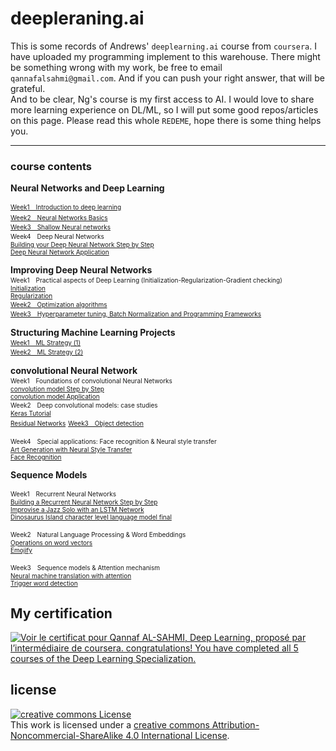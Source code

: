 # deepleraning.ai
This is some records of Andrews' `deeplearning.ai` course from `coursera`. I have uploaded my programming implement to this warehouse. There might be something wrong with my work, be free to email `qannafalsahmi@gmail.com`. And if you can push your right answer, that will be grateful.<br/>
And to be clear, Ng's course is my first access to AI. I would love to share more learning experience on DL/ML, so I will put some good repos/articles on this page. Please read this whole `REDEME`, hope there is some thing helps you. <br/>

------
### course contents
**Neural Networks and Deep Learning**  

<a href="https://github.com/Qannaf/deeplearning/blob/main/Cours1/s1/Python_Basics_With_Numpy_v3a.ipynb"> 
    <font size=1>Week1　Introduction to deep learning
    </font>
</a><br>

<a href="https://github.com/Qannaf/deeplearning/blob/main/Cours1/s2/Logistic_Regression_with_a_Neural_Network_mindset_v6a.ipynb">
<font size=1>Week2　Neural Networks Basics</font>   
</a>
<a href="https://github.com/Qannaf/deeplearning/blob/main/Cours1/s3/Planar_data_classification_with_onehidden_layer_v6c.ipynb"><br>
<font size=1>Week3　Shallow Neural networks</font>
</a>  <br>
<font size=1>Week4　Deep Neural Networks</font> 
<a href="https://github.com/Qannaf/deeplearning/blob/main/Cours1/s4/Building_your_Deep_Neural_Network_Step_by_Step_v8a.ipynb"> 
<font size=1> <br>Building your Deep Neural Network Step by Step</font> </a>
<a href="https://github.com/Qannaf/deeplearning/blob/main/Cours1/s4/Deep+Neural+Network+-+Application+v8.ipynb"> 
<font size=1> <br>Deep Neural Network Application</font></a>


**Improving Deep Neural Networks**  
<font size=1>Week1　Practical aspects of Deep Learning
(Initialization-Regularization-Gradient checking)</font>  
<a href="https://github.com/Qannaf/deeplearning/blob/main/Cours2/S1/Initialization/Initialization.ipynb">
<font size=1> Initialization</font>
</a>
<a href="https://github.com/Qannaf/deeplearning/blob/main/Cours2/S1/Regularization/Regularization_v2a.ipynb">
<font size=1> <br>Regularization<br></font>
</a>
<a href="https://github.com/Qannaf/deeplearning/blob/main/Cours2/S2/Optimization_methods_v1b.ipynb">
<font size=1>Week2　Optimization algorithms</font>  
</a>
<a href="https://github.com/Qannaf/deeplearning/blob/main/Cours2/S3/TensorFlow_Tutorial_v3b.ipynb">
<font size=1>Week3　Hyperparameter tuning, Batch Normalization and Programming Frameworks</font>  
</a>


**Structuring Machine Learning Projects**
<a href="https://github.com/Qannaf/deeplearning/blob/main/Cours3/S1/Week 1 Quiz - Bird recognition in the city of Peacetopia (case study).md">  
<font size=1>Week1　ML Strategy (1)</font>  
</a>
<a href="https://github.com/Qannaf/deeplearning/blob/main/Cours3/S2/Week 2 Quiz - Autonomous driving (case study).md">
<font size=1>Week2　ML Strategy (2)</font>
</a>


**convolutional Neural Network** <br>
<font size=1>Week1　Foundations of convolutional Neural Networks</font> 
<a href="https://github.com/Qannaf/deeplearning/blob/main/Cours4/S1/Convolution_model_Step_by_Step_v2a.ipynb"> 
<font size=1> <br>convolution model Step by Step</font> </a>
<a href="https://github.com/Qannaf/deeplearning/blob/main/Cours4/S1/Convolution_model_Application_v1a.ipynb"> 
<font size=1> <br>convolution model Application</font></a>
<font size=1><br>Week2　Deep convolutional models: case studies</font> 
<a href="https://github.com/Qannaf/deeplearning/blob/main/Cours4/S2/Keras_Tutorial_v2a.ipynb"> 
<font size=1> <br>Keras Tutorial</font> </a>
<a href="https://github.com/Qannaf/deeplearning/blob/main/Cours4/S2/Residual_Networks_v2a.ipynb"> 
<font size=1> <br>Residual Networks</font></a>
<a href="https://github.com/Qannaf/deeplearning/blob/main/Cours4/S3/Autonomous_driving_application_Car_detection_v3a.ipynb">
<font size=1>Week3　Object detection</font>  
</a>

<font size=1>Week4　Special applications: Face recognition & Neural style transfer</font>  
<a href="https://github.com/Qannaf/deeplearning/blob/main/Cours4/S4/Art_Generation_with_Neural_Style_Transfer_v3a.ipynb"> 
<font size=1>Art Generation with Neural Style Transfer</font> </a>
<a href="https://github.com/Qannaf/deeplearning/blob/main/Cours4/S4/Face_Recognition_v3a.ipynb"> 
<font size=1> <br>Face Recognition</font></a>


**Sequence Models**  

<font size=1>Week1　Recurrent Neural Networks</font>  
<a href="https://github.com/Qannaf/deeplearning/blob/main/Cours5/S1/Building_a_Recurrent_Neural_Network_Step_by_Step_v3a.ipynb"> 
<font size=1> Building a Recurrent Neural Network Step by Step</font> </a>
<a href="https://github.com/Qannaf/deeplearning/blob/main/Cours5/S1/Improvise_a_Jazz_Solo_with_an_LSTM_Network_v3a.ipynb"> 
<font size=1> <br>Improvise a Jazz Solo with an LSTM Network</font></a>
<a href="https://github.com/Qannaf/deeplearning/blob/main/Cours5/S1/Dinosaurus_Island_Character_level_language_model_final_v3a.ipynb"> 
<font size=1> <br>Dinosaurus Island character level language model final</font> </a>

<font size=1>Week2　Natural Language Processing & Word Embeddings</font>  
<a href="https://github.com/Qannaf/deeplearning/blob/main/Cours5/S2/Operations_on_word_vectors_v2a.ipynb"> 
<font size=1> Operations on word vectors</font> </a>
<a href="https://github.com/Qannaf/deeplearning/blob/main/Cours5/S2/Emojify_v2a.ipynb"> 
<font size=1> <br>Emojify</font></a>

<font size=1>Week3　Sequence models & Attention mechanism</font>  
<a href="https://github.com/Qannaf/deeplearning/blob/main/Cours5/S3/Neural_machine_translation_with_attention_v4a.ipynb"> 
<font size=1> Neural machine translation with attention</font> </a>
<a href="https://github.com/Qannaf/deeplearning/blob/main/Cours5/S3/Trigger_word_detection_v1a.ipynb"> 
<font size=1> <br>Trigger word detection</font></a>
   




## My certification

<div class="rc-S12ncertificate"><a data-click-key="accomplishments_v2.accomplishments_pages.click.certificate_image_link" data-click-value="{&quot;href&quot;:&quot;https://www.coursera.org/account/accomplishments/specialization/certificate/7FVc7YNZYcMM&quot;,&quot;namespace&quot;:{&quot;action&quot;:&quot;click&quot;,&quot;app&quot;:&quot;accomplishments_v2&quot;,&quot;component&quot;:&quot;certificate_image_link&quot;,&quot;page&quot;:&quot;accomplishments_pages&quot;},&quot;schema_type&quot;:&quot;FRONTEND&quot;}" data-track="true" data-track-app="accomplishments_v2" data-track-page="accomplishments_pages" data-track-action="click" data-track-component="certificate_image_link" data-track-href="https://www.coursera.org/account/accomplishments/specialization/certificate/7FVc7YNZYcMM" href="https://www.coursera.org/account/accomplishments/specialization/certificate/7FVc7YNZYcMM" to="https://www.coursera.org/account/accomplishments/specialization/certificate/7FVc7YNZYcMM" class="rc-certificateImage" target="_blank" rel="noopener noreferrer"><img src="https://s3.amazonaws.com/coursera_assets/meta_images/generated/cERTIFIcATE_LANDING_PAGE/cERTIFIcATE_LANDING_PAGE~7FVc7YNZYcMM/cERTIFIcATE_LANDING_PAGE~7FVc7YNZYcMM.jpeg" alt="Voir le certificat pour Qannaf AL-SAHMI, Deep Learning, proposé par l’intermédiaire de coursera. congratulations! You have completed all 5 courses of the Deep Learning Specialization.
"></a></div>


## license
<a rel="license" href="http://creativecommons.org/licenses/by-nc-sa/4.0/"><img alt="creative commons License" style="border-width:0" src="https://i.creativecommons.org/l/by-nc-sa/4.0/88x31.png" /></a><br />This work is licensed under a <a rel="license" href="http://creativecommons.org/licenses/by-nc-sa/4.0/">creative commons Attribution-Noncommercial-ShareAlike 4.0 International License</a>.
